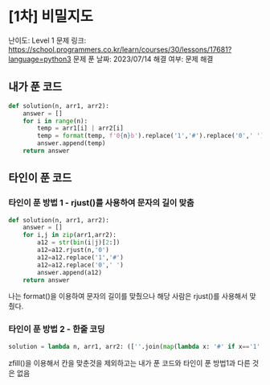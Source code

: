 # [1차] 비밀지도

난이도: Level 1
문제 링크: https://school.programmers.co.kr/learn/courses/30/lessons/17681?language=python3
문제 푼 날짜: 2023/07/14
해결 여부: 문제 해결

## 내가 푼 코드

```python
def solution(n, arr1, arr2):
    answer = []
    for i in range(n):
        temp = arr1[i] | arr2[i]
        temp = format(temp, f'0{n}b').replace('1','#').replace('0',' ')
        answer.append(temp)
    return answer
```

## 타인이 푼 코드

### 타인이 푼 방법 1 - rjust()를 사용하여 문자의 길이 맞춤

```python
def solution(n, arr1, arr2):
    answer = []
    for i,j in zip(arr1,arr2):
        a12 = str(bin(i|j)[2:])
        a12=a12.rjust(n,'0')
        a12=a12.replace('1','#')
        a12=a12.replace('0',' ')
        answer.append(a12)
    return answer
```

나는 format()을 이용하여 문자의 길이를 맞췄으나 해당 사람은 rjust()를 사용해서 맞췄다.

### 타인이 푼 방법 2 - 한줄 코딩

```python
solution = lambda n, arr1, arr2: ([''.join(map(lambda x: '#' if x=='1' else ' ', "{0:b}".format(row).zfill(n))) for row in (a|b for a, b in zip(arr1, arr2))])
```

zfill()을 이용해서 칸을 맞춘것을 제외하고는 내가 푼 코드와 타인이 푼 방법1과 다른 것은 없음